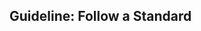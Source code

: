 <div id="title">

## Guideline: Follow a Standard

</div>

<div id="body">

<include src="introduction/embedContainer-inParent.md" boilerplate  />
<include src="basic/embedContainer-inParent.md" boilerplate  />
<include src="intermediate/embedContainer-inParent.md" boilerplate  />

</div>

<div id="extras">

</div>